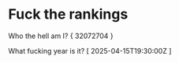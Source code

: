 # Fuck the rankings

Who the hell am I?
{ 32072704 }

What fucking year is it?
[ 2025-04-15T19:30:00Z ]
